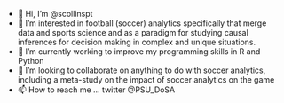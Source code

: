 - 👋 Hi, I’m @scollinspt
- 👀 I’m interested in football (soccer) analytics specifically that merge data and sports science and as a paradigm for studying causal inferences for decision making in complex and unique situations.
- 🌱 I’m currently working to improve my programming skills in R and Python
- 💞️ I’m looking to collaborate on anything to do with soccer analytics, including a meta-study on the impact of soccer analytics on the game 
- 📫 How to reach me ... twitter @PSU_DoSA

<!---
scollinspt/scollinspt is a ✨ special ✨ repository because its `README.md` (this file) appears on your GitHub profile.
You can click the Preview link to take a look at your changes.
--->
